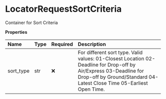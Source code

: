 # LocatorRequestSortCriteria

Container for Sort Criteria

**Properties**

| Name      | Type | Required | Description                                                                                                                                                                                |
| :-------- | :--- | :------- | :----------------------------------------------------------------------------------------------------------------------------------------------------------------------------------------- |
| sort_type | str  | ❌       | For different sort type. Valid values: 01-Closest Location 02-Deadline for Drop-off by Air/Express 03-Deadline for Drop-off by Ground/Standard 04-Latest Close Time 05-Earliest Open Time. |

<!-- This file was generated by liblab | https://liblab.com/ -->
